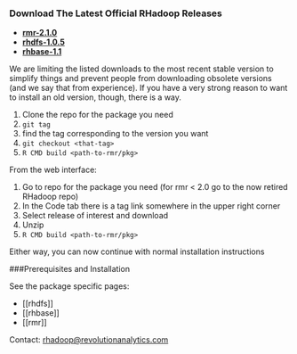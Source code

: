 ### Download The Latest Official RHadoop Releases

* [__rmr-2.1.0__](http://goo.gl/uV6Y9)
* [__rhdfs-1.0.5__](https://github.com/RevolutionAnalytics/rhdfs/blob/master/build/rhdfs_1.0.5.tar.gz?raw=true)
* [__rhbase-1.1__](https://github.com/RevolutionAnalytics/rhbase/blob/master/build/rhbase_1.1.tar.gz?raw=true)

We are limiting the listed downloads to the most recent stable version to simplify things and prevent people from downloading obsolete versions (and we say that from experience). If you have a very strong reason to want to install an old version, though, there is a way.

1. Clone the repo for the package you need
2. `git tag`
3. find the tag corresponding to the version you want
4. `git checkout <that-tag>`
5. `R CMD build <path-to-rmr/pkg>`

From the web interface:

1. Go to repo for the package you need (for rmr < 2.0 go to the now retired RHadoop repo)
2. In the Code tab there is a tag link somewhere in the upper right corner
3. Select release of interest and download
4. Unzip
5. `R CMD build <path-to-rmr/pkg>`

Either way, you can now continue with normal installation instructions

###Prerequisites and Installation

See the package specific pages:

* [[rhdfs]]
* [[rhbase]]
* [[rmr]]

Contact: rhadoop@revolutionanalytics.com